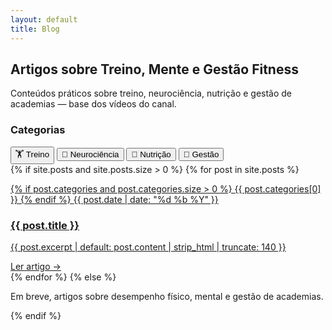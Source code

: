 ```yaml
---
layout: default
title: Blog
---
```


<!-- TÍTULO FIXO (fora do grid) -->
<section class="blog-header">
  <h1>Artigos sobre Treino, Mente e Gestão Fitness</h1>
  <p>Conteúdos práticos sobre treino, neurociência, nutrição e gestão de academias — base dos vídeos do canal.</p>
</section>

<!-- GRID: lateral + lista -->
<div class="blog-layout">
  <aside class="blog-sidebar">
    <h3>Categorias</h3>
    <nav class="blog-filtros-vertical">
      <button data-filter="all" class="on">🏋️ Treino</button>
      <button data-filter="Neurociência">🧠 Neurociência</button>
      <button data-filter="Nutrição">🥗 Nutrição</button>
      <button data-filter="Gestão">🧾 Gestão</button>
    </nav>
  </aside>

  <section class="blog-lista">
    <div class="cards">
      {% if site.posts and site.posts.size > 0 %}
        {% for post in site.posts %}
          <article class="card" data-cats="{{ post.categories | join: ',' }}">
            <a href="{{ post.url | relative_url }}">
              <div class="thumb" style="background-image:url('{{ post.image | default: site.default_thumb | relative_url }}')"></div>
              <div class="card-body">
                <p class="meta">
                  {% if post.categories and post.categories.size > 0 %}
                    <span class="cat">{{ post.categories[0] }}</span>
                  {% endif %}
                  <span class="date">{{ post.date | date: "%d %b %Y" }}</span>
                </p>
                <h3>{{ post.title }}</h3>
                <p class="exc">{{ post.excerpt | default: post.content | strip_html | truncate: 140 }}</p>
                <span class="ler">Ler artigo →</span>
              </div>
            </a>
          </article>
        {% endfor %}
      {% else %}
        <p>Em breve, artigos sobre desempenho físico, mental e gestão de academias.</p>
      {% endif %}
    </div>
  </section>
</div>

<!-- SCRIPT (sem scroll) -->
<script>
(function(){
  const cards = Array.from(document.querySelectorAll('.card'));
  const btns  = Array.from(document.querySelectorAll('.blog-filtros-vertical [data-filter]'));
  btns.forEach(btn=>{
    btn.addEventListener('click', ()=>{
      // estado ativo
      btns.forEach(b=>b.classList.remove('on'));
      btn.classList.add('on');

      // filtra pela categoria
      const f = (btn.dataset.filter || 'all').toLowerCase();
      cards.forEach(c=>{
        const cats = (c.dataset.cats || '').toLowerCase();
        const match = (f === 'all' || cats.includes(f));
        c.style.display = match ? '' : 'none';
      });
    });
  });
})();
</script>
